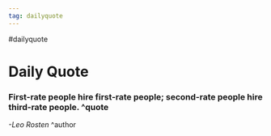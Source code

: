 ```yaml
---
tag: dailyquote
---
```


#dailyquote

# Daily Quote

### First-rate people hire first-rate people; second-rate people hire third-rate people. ^quote
*-Leo Rosten* ^author
